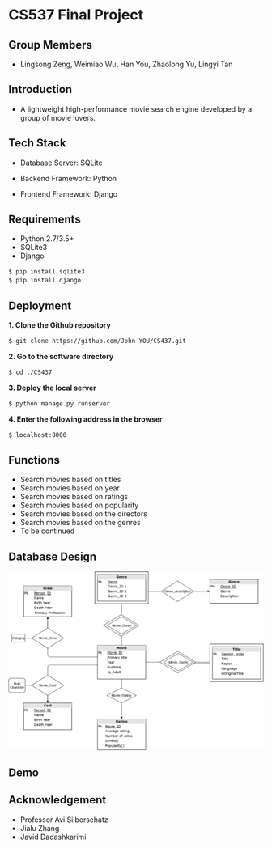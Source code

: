 # CS537 Final Project

## Group Members
* Lingsong Zeng, Weimiao Wu, Han You, Zhaolong Yu, Lingyi Tan 

## Introduction
* A lightweight high-performance movie search engine developed by a group of movie lovers.

## Tech Stack
* Database Server: SQLite

* Backend Framework: Python

* Frontend Framework: Django

## Requirements
* Python 2.7/3.5+
* SQLite3
* Django


```bash
$ pip install sqlite3
$ pip install django
```

## Deployment
**1. Clone the Github repository**
```bash
$ git clone https://github.com/John-YOU/CS437.git
```

**2. Go to the software directory**
```bash
$ cd ./CS437
```

**3. Deploy the local server**
```bash
$ python manage.py runserver
```
**4. Enter the following address in the browser**
```bash
$ localhost:8000
```
## Functions

* Search movies based on titles
* Search movies based on year
* Search movies based on ratings 
* Search movies based on popularity
* Search movies based on the directors
* Search movies based on the genres
* To be continued

## Database Design
<img src="./ER_model.png" width="700">

## Demo

## Acknowledgement
* Professor Avi Silberschatz
* Jialu Zhang
* Javid Dadashkarimi


